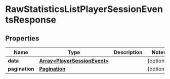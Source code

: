 
# RawStatisticsListPlayerSessionEventsResponse

## Properties

Name | Type | Description | Notes
------------ | ------------- | ------------- | -------------
**data** | [**Array&lt;PlayerSessionEvent&gt;**](PlayerSessionEvent.md) |  |  [optional]
**pagination** | [**Pagination**](Pagination.md) |  |  [optional]


